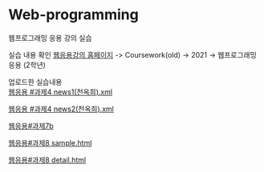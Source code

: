 # Web-programming
웹프로그래밍 응용 강의 실습

실습 내용 확인
[웹응용강의 홈페이지](http://mm.sookmyung.ac.kr/~sblim/) -> Coursework(old) -> 2021 -> 웹프로그래밍응용 (2학년)

업로드한 실습내용
<br>
[웹응용 #과제4 news1(천옥희).xml](http://mm.sookmyung.ac.kr/~itx1910896/xml/news1(CheonOH).xml)

[웹응용 #과제4 news2(천옥희).xml](http://mm.sookmyung.ac.kr/~itx1910896/xml/news2(CheonOH).xml)

[웹응용#과제7b](http://mm.sookmyung.ac.kr/~itx1910896/xml/CheonOH.html)

[웹응용#과제8 sample.html](http://mm.sookmyung.ac.kr/~itx1910896/xml/sample.html)

[웹응용#과제8 detail.html](http://mm.sookmyung.ac.kr/~itx1910896/xml/detail.html)
